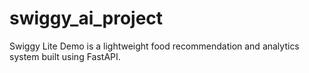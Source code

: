 # swiggy_ai_project
Swiggy Lite Demo is a lightweight food recommendation and analytics system built using FastAPI. 
